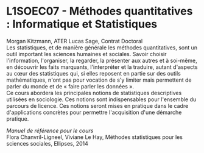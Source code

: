 # L1SOEC07 - Méthodes quantitatives : Informatique et Statistiques
Morgan Kitzmann, ATER Lucas Sage, Contrat Doctoral  
Les statistiques, et de manière générale les méthodes quantitatives, sont un outil important les sciences humaines et sociales. Savoir choisir l'information, l'organiser, la regarder, la présenter aux autres et à soi-même, en découvrir les faits marquants, l'interpréter et la traduire, autant d'aspects au cœur des statistiques qui, si elles reposent en partie sur des outils mathématiques, n'ont pas pour vocation de s'y limiter mais permettent de parler du monde et de « faire parler les données ».  
Ce cours abordera les principales notions de statistiques descriptives utilisées en sociologie. Ces notions sont indispensables pour l'ensemble du parcours de licence. Ces notions seront mises en pratique dans le cadre d'applications concrètes pour permettre l'acquisition d'une démarche pratique.  

*Manuel de référence pour le cours*  
Flora Chanvril-Ligneel, Viviane Le Hay, Méthodes statistiques pour les sciences sociales, Ellipses, 2014
